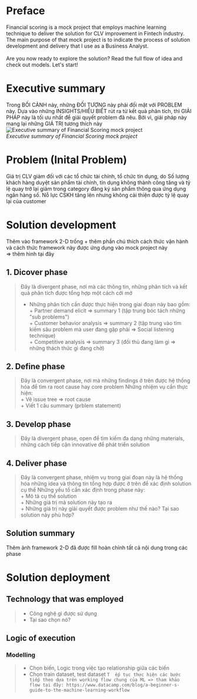 # Preface
Financial scoring is a mock project that employs machine learning technique to deliver the solution for CLV improvement in Fintech industry. The main purpose of that mock project is to indicate the process of solution development and delivery that I use as a Business Analyst. <br>
<br>Are you now ready to explore the solution? Read the full flow of idea and check out models. Let's start!
# Executive summary
Trong BỐI CẢNH này, những ĐỐI TƯỢNG này phải đối mặt với PROBLEM này. Dựa vào những INSIGHTS/HIỂU BIẾT rút ra từ kết quả phân tích, thì GIẢI PHÁP này là tối ưu nhất để giải quyết problem đã nêu. Bởi vì, giải pháp này mang lại những GIÁ TRỊ tương thích này
![Executive summary of Financial Scoring mock project](https://github.com/user-attachments/assets/4f3776e1-9d8e-4fc3-b78e-9db3e5fc2be8)
<br>
_Executive summary of Financial Scoring mock project_
# Problem (Inital Problem)
Giá trị CLV giảm đối với các tổ chức tài chính, tổ chức tín dụng, do Số lượng khách hàng duyệt sản phẩm tài chính, tín dụng không thành công tăng và tỷ lệ quay trở lại giảm trong category đăng ký sản phẩm thông qua ứng dụng ngân hàng số. Nỗ lực CSKH tăng lên nhưng không cải thiện được tỷ lệ quay lại của customer

# Solution development
Thêm vào framework 2-D trống + thêm phần chú thích cách thức vận hành và cách thức framework này được ứng dụng vào mock project này <br>
=> thêm hình tại đây
## 1. Dicover phase
> Đây là divergent phase, nơi mà các thông tin, những phân tích và kết quả phân tích được tổng hợp một cách cởi mở
> - Những phân tích cần được thực hiện trong giai đoạn này bao gồm:
>   <br> + Partner demand elicit => summary 1 (tập trung bóc tách những "sub problems")
>   <br> + Customer behavior analysis => summary 2 (tập trung vào tìm kiếm sâu problem mà user đang gặp phải => Social listening technique)
>   <br> + Competitive analysis => summary 3 (đối thủ đang làm gì => những thách thức gì đang chờ)
## 2. Define phase
> Đây là convergent phase, nơi mà những findings ở trên được hệ thống hóa để tìm ra root cause hay core problem
> Những nhiệm vụ cần thực hiện:
> <br> + Vẽ issue tree => root cause
> <br> + Viết 1 câu summary (prblem statement)
## 3. Develop phase
> Đây là divergent phase, open để tìm kiếm đa dạng những materials, những cách tiếp cận innovative để phát triển solution
## 4. Deliver phase
> Đây là convergent phase, nhiệm vụ trong giai đoạn này là hệ thống hóa những idea và thông tin tổng hợp được ở trên để xác định solution cụ thể
> Những yếu tố cần xác định trong phase này:
> <br> + Mô tả cụ thể solution
> <br> + Những giá trị mà solution này tạo ra
> <br> + Những giá trị này giải quyết được problem như thế nào? Tại sao solution này phù hợp?
## Solution summary
Thêm ảnh framework 2-D đã được fill hoàn chỉnh tất cả nội dung trong các phase
# Solution deployment
## Technology that was employed
> - Công nghệ gì được sử dụng
> - Tại sao chọn nó?
## Logic of execution
### Modelling
> - Chọn biến, Logic trong việc tạo relationship giữa các biến
> - Chọn train dataset, test dataset
`T  ếp tục thực hiện các bước tiếp theo dựa trên working flow chung của ML => tham khảo flow tại đây: https://www.datacamp.com/blog/a-beginner-s-guide-to-the-machine-learning-workflow`

